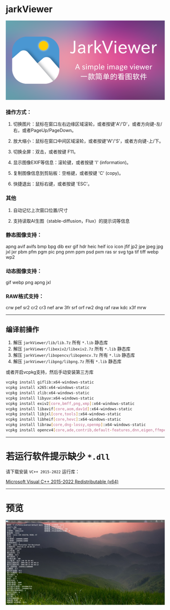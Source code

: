 # jarkViewer

![](SocialPreview.png)

### 操作方式：

1. 切换图片：鼠标在窗口左右边缘区域滚轮，或者按键'A'/'D'，或者方向键-左/右，或者PageUp/PageDown。

1. 放大缩小：鼠标在窗口中间区域滚轮，或者按键'W'/'S'，或者方向键-上/下。

1. 切换全屏：双击，或者按键 F11。

1. 显示图像EXIF等信息：滚轮键，或者按键 'I' (information)。

1. 复制图像信息到剪贴板：空格键，或者按键 'C' (copy)。

1. 快捷退出：鼠标右键，或者按键 'ESC'。

### 其他

1. 自动记忆上次窗口位置/尺寸

1. 支持读取AI生图（stable-diffusion，Flux）的提示词等信息


### 静态图像支持：
apng avif avifs bmp bpg dib exr gif hdr heic heif ico icon jfif jp2 jpe jpeg jpg jxl jxr pbm pfm pgm pic png pnm ppm psd pxm ras sr svg tga tif tiff webp wp2

### 动态图像支持：
gif webp png apng jxl

### RAW格式支持：
crw pef sr2 cr2 cr3 nef arw 3fr srf orf rw2 dng raf raw kdc x3f mrw

---

## 编译前操作

1. 解压 `jarkViewer/lib/lib.7z` 所有 `*.lib` 静态库
2. 解压 `jarkViewer/libexiv2/libexiv2.7z` 所有 `*.lib` 静态库
3. 解压 `jarkViewer/libopencv/libopencv.7z` 所有 `*.lib` 静态库
4. 解压 `jarkViewer/libpng/libpng.7z` 所有 `*.lib` 静态库

或者开启vcpkg支持，然后手动安装第三方库
```sh
vcpkg install giflib:x64-windows-static
vcpkg install x265:x64-windows-static
vcpkg install zlib:x64-windows-static
vcpkg install libyuv:x64-windows-static
vcpkg install exiv2[core,bmff,png,xmp]:x64-windows-static
vcpkg install libavif[core,aom,dav1d]:x64-windows-static
vcpkg install libjxl[core,tools]:x64-windows-static
vcpkg install libheif[core,hevc]:x64-windows-static
vcpkg install libraw[core,dng-lossy,openmp]:x64-windows-static
vcpkg install opencv4[core,ade,contrib,default-features,dnn,eigen,ffmpeg,freetype,gdcm,gstreamer,halide,ipp,jasper,jpeg,lapack,nonfree,openexr,opengl,openjpeg,openmp,openvino,ovis,png,python,qt,quirc,sfm,tbb,tiff,vtk,vulkan,webp,world]:x64-windows-static
```

---

# 若运行软件提示缺少 ``*.dll``

请下载安装 `VC++ 2015-2022` 运行库：

[Microsoft Visual C++ 2015-2022 Redistributable (x64)](https://aka.ms/vs/17/release/vc_redist.x64.exe) 

---

# 预览

![](preview.jpg)
